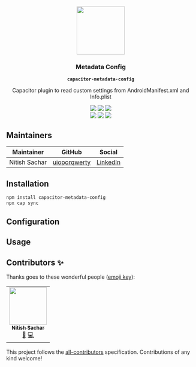 <p align="center"><br><img src="https://user-images.githubusercontent.com/236501/85893648-1c92e880-b7a8-11ea-926d-95355b8175c7.png" width="128" height="128" /></p>

<h3 align="center">Metadata Config</h3>
<p align="center"><strong><code>capacitor-metadata-config</code></strong></p>
<p align="center">
  Capacitor plugin to read custom settings from AndroidManifest.xml and Info.plist
</p>

<p align="center">
  <img src="https://img.shields.io/maintenance/yes/2021?style=flat-square" />
  <a href="https://github.com/uioporqwerty/capacitor-metadata-config/actions?query=workflow%3A%22Plugin-CI%22"><img src="https://img.shields.io/github/workflow/status/uioporqwerty/capacitor-metadata-config/Plugin-CI?style=flat-square" /></a>
  <a href="https://www.npmjs.com/package/capacitor-metadata-config"><img src="https://img.shields.io/npm/l/capacitor-metadata-config?style=flat-square" /></a>
<br>
  <a href="https://www.npmjs.com/package/capacitor-metadata-config"><img src="https://img.shields.io/npm/dw/capacitor-metadata-config?style=flat-square" /></a>
  <a href="https://www.npmjs.com/package/capacitor-metadata-config"><img src="https://img.shields.io/npm/v/capacitor-metadata-config?style=flat-square" /></a>
<!-- ALL-CONTRIBUTORS-BADGE:START - Do not remove or modify this section -->
<a href="#contributors-"><img src="https://img.shields.io/badge/all%20contributors-1-orange?style=flat-square" /></a>
<!-- ALL-CONTRIBUTORS-BADGE:END -->
</p>

## Maintainers

| Maintainer | GitHub | Social |
| -----------| -------| -------|
| Nitish Sachar | [uioporqwerty](https://github.com/uioporqwerty) | [LinkedIn](https://linkedin.com/in/nitish-sachar) |

## Installation

```bash
npm install capacitor-metadata-config
npx cap sync
```

## Configuration

## Usage

## Contributors ✨

Thanks goes to these wonderful people ([emoji key](https://allcontributors.org/docs/en/emoji-key)):

<!-- ALL-CONTRIBUTORS-LIST:START - Do not remove or modify this section -->
<!-- prettier-ignore-start -->
<!-- markdownlint-disable -->
<table>
  <tr>
    <td align="center"><a href="https://github.com/uioporqwerty"><img src="https://avatars.githubusercontent.com/u/4053751?v=4?s=100" width="100px;" alt=""/><br /><sub><b>Nitish Sachar</b></sub></a><br /><a href="#maintenance-uioporqwerty" title="Maintenance">🚧</a> <a href="https://github.com/uioporqwerty/capacitor-metadata-config/commits?author=uioporqwerty" title="Code">💻</a></td>
  </tr>
</table>

<!-- markdownlint-restore -->
<!-- prettier-ignore-end -->

<!-- ALL-CONTRIBUTORS-LIST:END -->

This project follows the [all-contributors](https://github.com/all-contributors/all-contributors) specification. Contributions of any kind welcome!